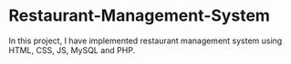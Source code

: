 # Restaurant-Management-System
In this project, I have implemented restaurant management system using HTML, CSS, JS, MySQL and PHP.

